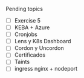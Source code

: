 Pending topics
- [ ] Exercise 5
- [ ] KEBA + Azure
- [ ] Cronjobs
- [ ] Lens y K8s Dashboard
- [ ] Cordon y Uncordon
- [ ] Certificados
- [ ] Taints
- [ ] ingress nginx + nodeport

